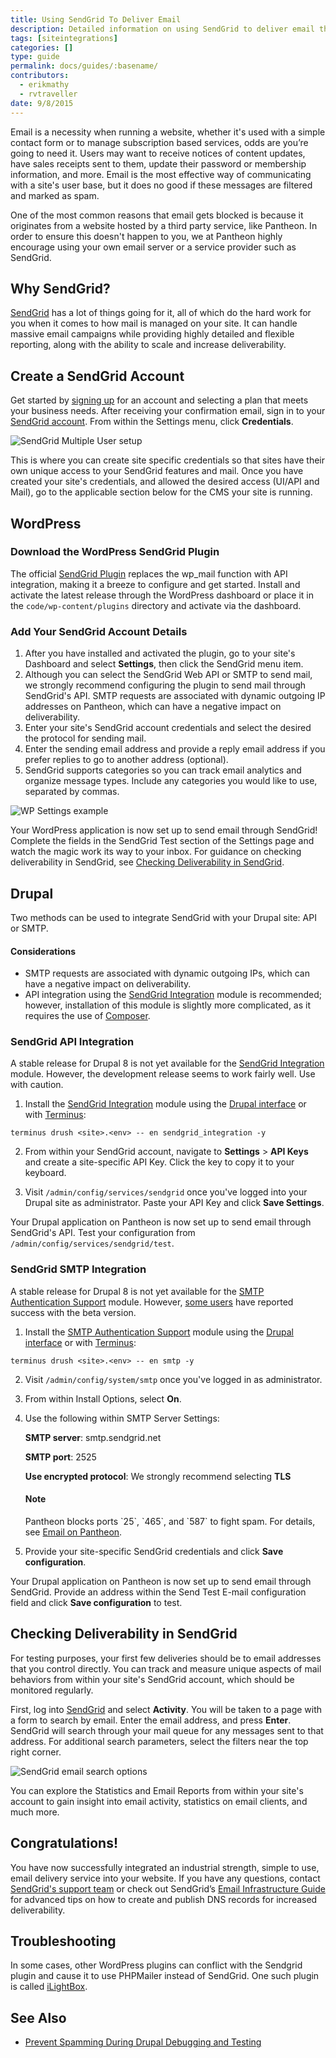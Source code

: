 ```yaml
---
title: Using SendGrid To Deliver Email
description: Detailed information on using SendGrid to deliver email through your WordPress and Drupal site.
tags: [siteintegrations]
categories: []
type: guide
permalink: docs/guides/:basename/
contributors:
  - erikmathy
  - rvtraveller
date: 9/8/2015
---
```

Email is a necessity when running a website, whether it's used with a simple contact form or to manage subscription based services, odds are you’re going to need it. Users may want to receive notices of content updates, have sales receipts sent to them, update their password or membership information, and more. Email is the most effective way of communicating with a site's user base, but it does no good if these messages are filtered and marked as spam.

One of the most common reasons that email gets blocked is because it originates from a website hosted by a third party service, like Pantheon. In order to ensure this doesn't happen to you, we at Pantheon highly encourage using your own email server or a service provider such as SendGrid.

## Why SendGrid?

[SendGrid](https://sendgrid.com) has a lot of things going for it, all of which do the hard work for you when it comes to how mail is managed on your site. It can handle massive email campaigns while providing highly detailed and flexible reporting, along with the ability to scale and increase deliverability.

## Create a SendGrid Account

Get started by [signing up](https://sendgrid.com/partners/pantheon) for an account and selecting a plan that meets your business needs. After receiving your confirmation email, sign in to your [SendGrid account](https://sendgrid.com/login). From within the Settings menu, click **Credentials**.

![SendGrid Multiple User setup](/source/docs/assets/images/sendgrid-multiple-users.png)

This is where you can create site specific credentials so that sites have their own unique access to your SendGrid features and mail. Once you have created your site's credentials, and allowed the desired access (UI/API and Mail), go to the applicable section below for the CMS your site is running.

## WordPress

### Download the WordPress SendGrid Plugin

The official [SendGrid Plugin](https://wordpress.org/plugins/sendgrid-email-delivery-simplified/) replaces the wp_mail function with API integration, making it a breeze to configure and get started.
Install and activate the latest release through the WordPress dashboard or place it in the `code/wp-content/plugins` directory and activate via the dashboard.

### Add Your SendGrid Account Details
1. After you have installed and activated the plugin, go to your site's Dashboard and select **Settings**, then click the SendGrid menu item.
2. Although you can select the SendGrid Web API or SMTP to send mail, we strongly recommend configuring the plugin to send mail through SendGrid's API. SMTP requests are associated with dynamic outgoing IP addresses on Pantheon, which can have a negative impact on deliverability.
3. Enter your site's SendGrid account credentials and select the desired the protocol for sending mail.
4. Enter the sending email address and provide a reply email address if you prefer replies to go to another address (optional).  
5. SendGrid supports categories so you can track email analytics and organize message types. Include any categories you would like to use, separated by commas.


![WP Settings example](/source/docs/assets/images/sendgrid_wpconfig.png)​

Your WordPress application is now set up to send email through SendGrid! Complete the fields in the SendGrid Test section of the Settings page and watch the magic work its way to your inbox. For guidance on checking deliverability in SendGrid, see [Checking Deliverability in SendGrid](#deliverability).

## Drupal

Two methods can be used to integrate SendGrid with your Drupal site: API or SMTP.
#### Considerations
- SMTP requests are associated with dynamic outgoing IPs, which can have a negative impact on deliverability.
- API integration using the [SendGrid Integration](https://www.drupal.org/project/sendgrid_integration) module is recommended; however, installation of this module is slightly more complicated, as it requires the use of [Composer](https://pantheon.io/docs/composer/).

### SendGrid API Integration
A stable release for Drupal 8 is not yet available for the [SendGrid Integration](https://www.drupal.org/project/sendgrid_integration) module. However, the development release seems to work fairly well. Use with caution.

1.  Install the [SendGrid Integration](https://www.drupal.org/project/sendgrid_integration) module using the [Drupal interface](https://drupal.org/documentation/install/modules-themes) or with [Terminus](/docs/terminus):

 ```nohighlight
 terminus drush <site>.<env> -- en sendgrid_integration -y
 ```

2.  From within your SendGrid account, navigate to **Settings** > **API Keys** and create a site-specific API Key. Click the key to copy it to your keyboard.

3.  Visit `/admin/config/services/sendgrid` once you've logged into your Drupal site as administrator. Paste your API Key and click **Save Settings**.

Your Drupal application on Pantheon is now set up to send email through SendGrid's API. Test your configuration from `/admin/config/services/sendgrid/test`.

### SendGrid SMTP Integration
A stable release for Drupal 8 is not yet available for the [SMTP Authentication Support](https://www.drupal.org/project/smtp) module. However, [some users](https://groups.google.com/a/pantheon.io/forum/#!topic/power-users/HxvK7T0MPEM) have reported success with the beta version.

1. Install the [SMTP Authentication Support](https://www.drupal.org/project/smtp) module using the [Drupal interface](https://drupal.org/documentation/install/modules-themes) or with [Terminus](/docs/terminus):

 ```nohighlight
 terminus drush <site>.<env> -- en smtp -y
 ```
2. Visit `/admin/config/system/smtp` once you've logged in as administrator.
3. From within Install Options, select **On**.
4. Use the following within SMTP Server Settings:

   **SMTP server**: smtp.sendgrid.net

   **SMTP port**: 2525

   **Use encrypted protocol**: We strongly recommend selecting **TLS**

     <div class="alert alert-info" role="alert">
       <h4 class="info">Note</h4>
       <p markdown="1">Pantheon blocks ports `25`, `465`, and `587` to fight spam. For details, see <a href="/docs/email/#what-ports-are-blocked-by-pantheon" data-proofer-ignore>Email on Pantheon</a>. </p>
     </div>

5. Provide your site-specific SendGrid credentials and click **Save configuration**.  

Your Drupal application on Pantheon is now set up to send email through SendGrid. Provide an address within the Send Test E-mail configuration field and click **Save configuration** to test.

## <a name="deliverability"></a>Checking Deliverability in SendGrid
For testing purposes, your first few deliveries should be to email addresses that you control directly. You can track and measure unique aspects of mail behaviors from within your site's SendGrid account, which should be monitored regularly.

First, log into [SendGrid](https://sendgrid.com/login) and select **Activity**. You will be taken to a page with a form to search by email. Enter the email address, and press **Enter**. SendGrid will search through your mail queue for any messages sent to that address. For additional search parameters, select the filters near the top right corner.

![SendGrid email search options](/source/docs/assets/images/sendgrid-search-options.png)​

You can explore the Statistics and Email Reports from within your site's account to gain insight into email activity, statistics on email clients, and much more.


## Congratulations!

You have now successfully integrated an industrial strength, simple to use, email delivery service into your website. If you have any questions, contact [SendGrid's support team](https://support.sendgrid.com/hc/en-us) or check out SendGrid’s [Email Infrastructure Guide](https://sendgrid.com/email-infrastructure-guide/) for advanced tips on how to create and publish DNS records for increased deliverability.

## Troubleshooting
In some cases, other WordPress plugins can conflict with the Sendgrid plugin and cause it to use PHPMailer instead of SendGrid.  One such plugin is called [iLightBox](https://codecanyon.net/item/ilightbox-revolutionary-lightbox-for-wordpress/3939523).

## See Also

- [Prevent Spamming During Drupal Debugging and Testing](/docs/guides/rerouting-outbound-email)
